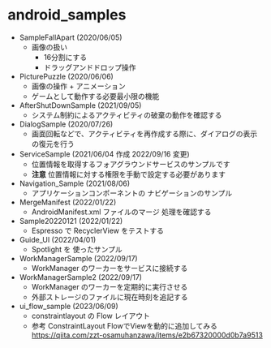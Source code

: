 # android_samples

- SampleFallApart (2020/06/05)
  - 画像の扱い
    - 16分割にする
    - ドラッグアンドドロップ操作
- PicturePuzzle (2020/06/06)
  - 画像の操作 + アニメーション
  - ゲームとして動作する必要最小限の機能
- AfterShutDownSample (2021/09/05)
  - システム制約によるアクティビティの破棄の動作を確認する
- DialogSample (2020/07/26)
  - 画面回転などで、アクティビティを再作成する際に、ダイアログの表示の復元を行う
- ServiceSample (2021/06/04 作成 2022/09/16 変更)
  - 位置情報を取得するフォアグラウンドサービスのサンプルです
  - **注意** 位置情報に対する権限を手動で設定する必要があります
- Navigation_Sample (2021/08/06)
  - アプリケーションコンポーネントの ナビゲーションのサンプル
- MergeManifest (2022/01/22)
  - AndroidManifest.xml ファイルのマージ 処理を確認する
- Sample20220121 (2022/01/22)
  - Espresso で RecyclerView をテストする
- Guide_UI (2022/04/01)
  - Spotlight を 使ったサンプル
- WorkManagerSample (2022/09/17)
  - WorkManager のワーカーをサービスに接続する
- WorkManagerSample2 (2022/09/17)
  - WorkManager のワーカーを定期的に実行させる
  - 外部ストレージのファイルに現在時刻を追記する
- ui_flow_sample (2023/06/09)
  - constraintlayout の Flow レイアウト
  - 参考 ConstraintLayout FlowでViewを動的に追加してみる https://qiita.com/zzt-osamuhanzawa/items/e2b67320000d0b7a9513
